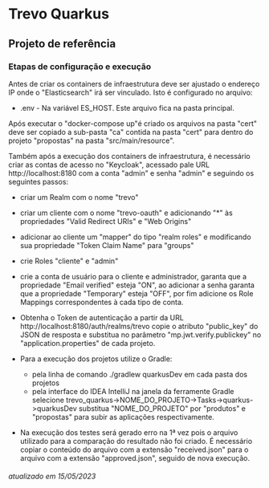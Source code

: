 # Trevo Quarkus

## Projeto de referência

### Etapas de configuração e execução

Antes de criar os containers de infraestrutura deve ser ajustado o endereço IP
onde o "Elasticsearch" irá ser vinculado. Isto é configurado no arquivo:

 - .env - Na variável ES_HOST. Este arquivo fica na pasta principal.

Após executar o "docker-compose up"é criado os arquivos na pasta "cert"
deve ser copiado a sub-pasta "ca" contida na pasta "cert" para dentro do 
projeto "propostas" na pasta "src/main/resource".

Também após a execução dos containers de infraestrutura, é necessário criar
as contas de acesso no "Keycloak", acessado pale URL http://localhost:8180
com a conta "admin" e senha "admin" e seguindo os seguintes passos:

 - criar um Realm com o nome "trevo"
 - criar um cliente com o nome "trevo-oauth" e adicionando "*" às 
   propriedades "Valid Redirect URIs" e "Web Origins"
 - adicionar ao cliente um "mapper" do tipo "realm roles" e modificando
   sua propriedade "Token Claim Name" para "groups"
 - crie Roles "cliente" e "admin"
 - crie a conta de usuário para o cliente e administrador, garanta que
   a propriedade "Email verified" esteja "ON", ao adicionar a senha
   garanta que a propriedade "Temporary" esteja "OFF", por fim adicione 
   os Role Mappings correspondentes à cada tipo de conta.
 - Obtenha o Token de autenticação a partir da URL http://localhost:8180/auth/realms/trevo
   copie o atributo "public_key" do JSON de resposta e substitua no 
   parâmetro "mp.jwt.verify.publickey" no "application.properties" de
   cada projeto.

- Para a execução dos projetos utilize o Gradle:
  - pela linha de comando ./gradlew quarkusDev em cada pasta dos projetos
  - pela interface do IDEA IntelliJ na janela da ferramente Gradle selecione
    trevo_quarkus->NOME_DO_PROJETO->Tasks->quarkus->quarkusDev
    substitua "NOME_DO_PROJETO" por "produtos" e "propostas" para
    subir as aplicações respectivamente.

- Na execução dos testes será gerado erro na 1ª vez pois o arquivo utilizado
  para a comparação do resultado não foi criado.
  É necessário copiar o conteúdo do arquivo com a extensão "received.json" para
  o arquivo com a extensão "approved.json", seguido de nova execução.

###### atualizado em 15/05/2023